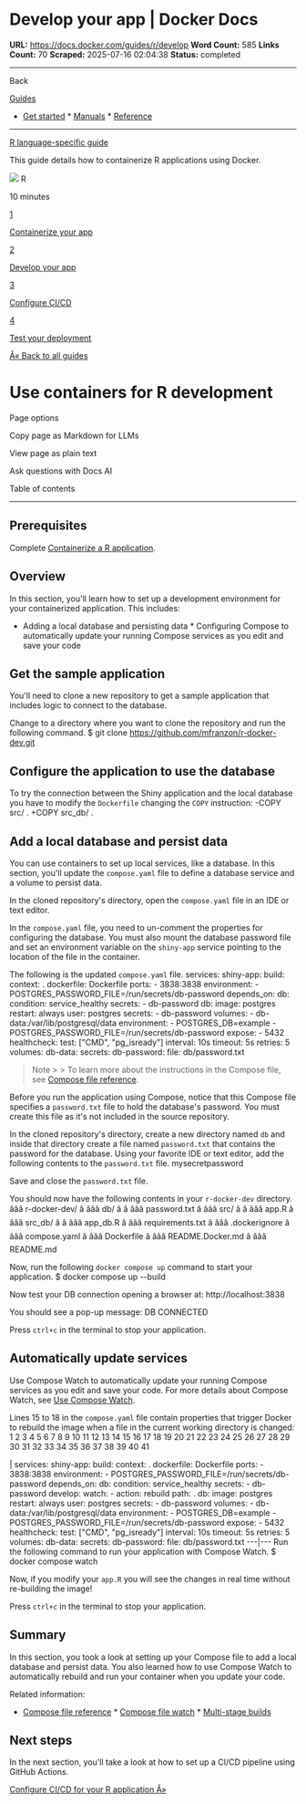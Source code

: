 # Develop your app | Docker Docs

**URL:** https://docs.docker.com/guides/r/develop
**Word Count:** 585
**Links Count:** 70
**Scraped:** 2025-07-16 02:04:38
**Status:** completed

---

Back

[Guides](https://docs.docker.com/guides/)

  * [Get started](https://docs.docker.com/get-started/)   * [Manuals](https://docs.docker.com/manuals/)   * [Reference](https://docs.docker.com/reference/)

* * *

[R language-specific guide](https://docs.docker.com/guides/r/)

This guide details how to containerize R applications using Docker.

![](https://cdn.jsdelivr.net/gh/devicons/devicon@latest/icons/r/r-original.svg) R

10 minutes

[1](https://docs.docker.com/guides/r/containerize/)

[Containerize your app](https://docs.docker.com/guides/r/containerize/)

[2](https://docs.docker.com/guides/r/develop/)

[Develop your app](https://docs.docker.com/guides/r/develop/)

[3](https://docs.docker.com/guides/r/configure-ci-cd/)

[Configure CI/CD](https://docs.docker.com/guides/r/configure-ci-cd/)

[4](https://docs.docker.com/guides/r/deploy/)

[Test your deployment](https://docs.docker.com/guides/r/deploy/)

[Â« Back to all guides](https://docs.docker.com/guides/)

# Use containers for R development

Page options

Copy page as Markdown for LLMs

View page as plain text

Ask questions with Docs AI

Table of contents

* * *

## Prerequisites

Complete [Containerize a R application](https://docs.docker.com/guides/r/containerize/).

## Overview

In this section, you'll learn how to set up a development environment for your containerized application. This includes:

  * Adding a local database and persisting data   * Configuring Compose to automatically update your running Compose services as you edit and save your code

## Get the sample application

You'll need to clone a new repository to get a sample application that includes logic to connect to the database.

Change to a directory where you want to clone the repository and run the following command.               $ git clone https://github.com/mfranzon/r-docker-dev.git     

## Configure the application to use the database

To try the connection between the Shiny application and the local database you have to modify the `Dockerfile` changing the `COPY` instruction:               -COPY src/ .     +COPY src_db/ .     

## Add a local database and persist data

You can use containers to set up local services, like a database. In this section, you'll update the `compose.yaml` file to define a database service and a volume to persist data.

In the cloned repository's directory, open the `compose.yaml` file in an IDE or text editor.

In the `compose.yaml` file, you need to un-comment the properties for configuring the database. You must also mount the database password file and set an environment variable on the `shiny-app` service pointing to the location of the file in the container.

The following is the updated `compose.yaml` file.               services:       shiny-app:         build:           context: .           dockerfile: Dockerfile         ports:           - 3838:3838         environment:           - POSTGRES_PASSWORD_FILE=/run/secrets/db-password         depends_on:           db:             condition: service_healthy         secrets:           - db-password       db:         image: postgres         restart: always         user: postgres         secrets:           - db-password         volumes:           - db-data:/var/lib/postgresql/data         environment:           - POSTGRES_DB=example           - POSTGRES_PASSWORD_FILE=/run/secrets/db-password         expose:           - 5432         healthcheck:           test: ["CMD", "pg_isready"]           interval: 10s           timeout: 5s           retries: 5     volumes:       db-data:     secrets:       db-password:         file: db/password.txt

> Note >  > To learn more about the instructions in the Compose file, see [Compose file reference](https://docs.docker.com/reference/compose-file/).

Before you run the application using Compose, notice that this Compose file specifies a `password.txt` file to hold the database's password. You must create this file as it's not included in the source repository.

In the cloned repository's directory, create a new directory named `db` and inside that directory create a file named `password.txt` that contains the password for the database. Using your favorite IDE or text editor, add the following contents to the `password.txt` file.               mysecretpassword

Save and close the `password.txt` file.

You should now have the following contents in your `r-docker-dev` directory.               âââ r-docker-dev/     â âââ db/     â â âââ password.txt     â âââ src/     â â âââ app.R     â âââ src_db/     â â âââ app_db.R     â âââ requirements.txt     â âââ .dockerignore     â âââ compose.yaml     â âââ Dockerfile     â âââ README.Docker.md     â âââ README.md

Now, run the following `docker compose up` command to start your application.               $ docker compose up --build     

Now test your DB connection opening a browser at:               http://localhost:3838     

You should see a pop-up message:               DB CONNECTED

Press `ctrl+c` in the terminal to stop your application.

## Automatically update services

Use Compose Watch to automatically update your running Compose services as you edit and save your code. For more details about Compose Watch, see [Use Compose Watch](https://docs.docker.com/compose/how-tos/file-watch/).

Lines 15 to 18 in the `compose.yaml` file contain properties that trigger Docker to rebuild the image when a file in the current working directory is changed:                1      2      3      4      5      6      7      8      9     10     11     12     13     14     15     16     17     18     19     20     21     22     23     24     25     26     27     28     29     30     31     32     33     34     35     36     37     38     39     40     41     

|                services:       shiny-app:         build:           context: .           dockerfile: Dockerfile         ports:           - 3838:3838         environment:           - POSTGRES_PASSWORD_FILE=/run/secrets/db-password         depends_on:           db:             condition: service_healthy         secrets:           - db-password         develop:           watch:             - action: rebuild               path: .       db:         image: postgres         restart: always         user: postgres         secrets:           - db-password         volumes:           - db-data:/var/lib/postgresql/data         environment:           - POSTGRES_DB=example           - POSTGRES_PASSWORD_FILE=/run/secrets/db-password         expose:           - 5432         healthcheck:           test: ["CMD", "pg_isready"]           interval: 10s           timeout: 5s           retries: 5     volumes:       db-data:     secrets:       db-password:         file: db/password.txt      ---|---      Run the following command to run your application with Compose Watch.               $ docker compose watch     

Now, if you modify your `app.R` you will see the changes in real time without re-building the image\!

Press `ctrl+c` in the terminal to stop your application.

## Summary

In this section, you took a look at setting up your Compose file to add a local database and persist data. You also learned how to use Compose Watch to automatically rebuild and run your container when you update your code.

Related information:

  * [Compose file reference](https://docs.docker.com/reference/compose-file/)   * [Compose file watch](https://docs.docker.com/compose/how-tos/file-watch/)   * [Multi-stage builds](https://docs.docker.com/build/building/multi-stage/)

## Next steps

In the next section, you'll take a look at how to set up a CI/CD pipeline using GitHub Actions.

[Configure CI/CD for your R application Â»](https://docs.docker.com/guides/r/configure-ci-cd/)